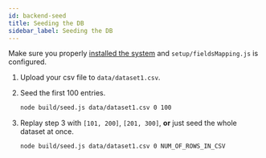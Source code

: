 ```yaml
---
id: backend-seed
title: Seeding the DB
sidebar_label: Seeding the DB
---
```


Make sure you properly [installed the system](setup.md) and `setup/fieldsMapping.js` is configured.

1. Upload your csv file to `data/dataset1.csv`.

2. Seed the first 100 entries.

   ```sh
   node build/seed.js data/dataset1.csv 0 100
   ```

3. Replay step 3 with `[101, 200]`, `[201, 300]`, **or** just seed the whole dataset at once.

   ```sh
   node build/seed.js data/dataset1.csv 0 NUM_OF_ROWS_IN_CSV
   ```
